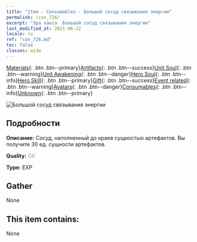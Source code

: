 ```yaml
---
title: "Item - Consumables - Большой сосуд связывания энергии"
permalink: /con_726/
excerpt: "Эра хаоса  Большой сосуд связывания энергии"
last_modified_at: 2021-06-22
locale: ru
ref: "con_726.md"
toc: false
classes: wide
---
```

 [Materials](/ItemsRU/){: .btn .btn--primary}[Artifacts](/ItemsRU/Artifacts/){: .btn .btn--success}[Unit Soul](/ItemsRU/UnitSoul/){: .btn .btn--warning}[Unit Awakening](/ItemsRU/UnitAwakening/){: .btn .btn--danger}[Hero Soul](/ItemsRU/HeroSoul/){: .btn .btn--info}[Hero Skill](/ItemsRU/HeroSkill/){: .btn .btn--primary}[Gift](/ItemsRU/Gift/){: .btn .btn--success}[Event related](/ItemsRU/Events/){: .btn .btn--warning}[Avatars](/ItemsRU/Avatars/){: .btn .btn--danger}[Consumables](/ItemsRU/Consumables/){: .btn .btn--info}[Unknown](/ItemsRU/Unknown/){: .btn .btn--primary}

 ![Большой сосуд связывания энергии](/images/t/i_522.png)

## Подробности
 **Описание:** Сосуд, наполненный до краев сущностью артефактов. Вы получите 30 ед. сущности артефактов.

 **Quality:** <span style="color: #DA70D6">OK</span>

 **Type:** EXP

## Gather

  None

## This item contains:

  None

